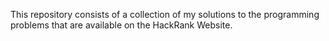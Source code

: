 This repository consists of a collection of my solutions to the programming problems that are available on the HackRank Website.
